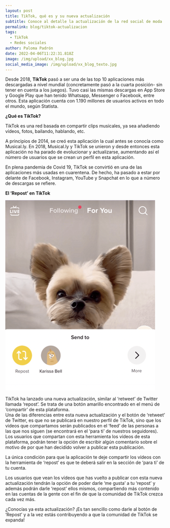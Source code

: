 ```yaml
---
layout: post
title: TikTok, qué es y su nueva actualización
subtitle: Conoce al detalle la actualización de la red social de moda
permalink: blog/tiktok-actualizacion
tags:
  - TikTok
  - Redes sociales
author: Paloma Padrón
date: 2022-04-06T11:22:31.818Z
image: /img/upload/xx_blog.jpg
social_media_image: /img/upload/xx_blog_texto.jpg
---
```

Desde 2018, **TikTok** pasó a ser una de las top 10 aplicaciones más descargadas a nivel mundial (concretamente pasó a la cuarta posición- sin tener en cuenta a los juegos). Tuvo casi las mismas descargas en App Store y Google Play que han tenido Whatsapp, Messenger o Facebook, entre otros. Esta aplicación cuenta con 1.190 millones de usuarios activos en todo el mundo, según Statista.



**¿Qué es TikTok?**

TikTok es una red basada en compartir clips musicales, ya sea añadiendo vídeos, fotos, bailando, hablando, etc. 

A principios de 2014, se creó esta aplicación la cual antes se conocía como Musical.ly. En 2018, Musical.ly y TikTok se unieron y desde entonces esta aplicación no ha parado de evolucionar y actualizarse, aumentando así el número de usuarios que se crean un perfil en esta aplicación. 

En plena pandemia de Covid 19, TikTok se convirtió en una de las aplicaciones más usadas en cuarentena. De hecho, ha pasado a estar por delante de Facebook, Instagram, YouTube y Snapchat en lo que a número de descargas se refiere. 



**El ‘Repost’ en TikTok**

[![](/img/upload/captura-de-pantalla-2022-04-06-a-las-13.25.16.png)](/img/upload/captura-de-pantalla-2022-04-06-a-las-13.25.16.png)

TikTok ha lanzado una nueva actualización, similar al ‘retweet’ de Twitter llamada ‘repost’. Se trata de una botón amarillo encontrado en el menú de ‘compartir’ de esta plataforma.\
Una de las diferencias entre esta nueva actualización y el botón de ‘retweet’ de Twitter, es que no se publicará en nuestro perfil de TikTok, sino que los videos que compartamos serán publicados en el ‘feed’ de las personas a las que nos siguen (se encontrará en el ‘para ti’ de nuestros seguidores). Los usuarios que compartan con esta herramienta los vídeos de esta plataforma, podrán tener la opción de escribir algún comentario sobre el motivo de por que han decidido volver a publicar esta publicación. 

La única condición para que la aplicación te deje compartir los vídeos con la herramienta de ‘repost’ es que te deberá salir en la sección de ‘para ti’ de tu cuenta.

Los usuarios que vean los vídeos que has vuelto a publicar con esta nueva actualización tendrán la opción de poder darle ‘me gusta’ a tu ‘repost’ y además podrán darle ‘repost’ ellos mismos, compartiendo más contenido en las cuentas de la gente con el fin de que la comunidad de TikTok crezca cada vez más.

¿Conocías ya esta actualización? ¡Es tan sencillo como darle al botón de ‘Repost’ y a la vez estás contribuyendo a que la comunidad de TikTok se expanda!